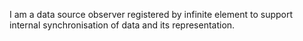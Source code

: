 I am a data source observer registered by infinite element to support internal synchronisation of data and its representation.